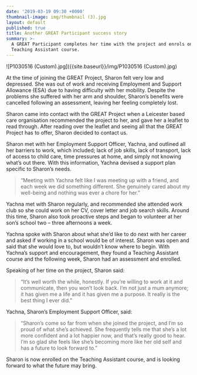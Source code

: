```yaml
---
date: '2019-03-19 09:30 +0000'
thumbnail-image: img/thumbnail (3).jpg
layout: default
published: true
title: Another GREAT Participant success story
summary: >-
  A GREAT Participant completes her time with the project and enrols on a
  Teaching Assistant course.
---
```

![P1030516 (Custom).jpg]({{site.baseurl}}/img/P1030516 (Custom).jpg)

At the time of joining the GREAT Project, Sharon felt very low and depressed. She was out of work and receiving Employment and Support Allowance (ESA) due to having difficulty with her mobility. Despite the problems she suffered with her arm and shoulder, Sharon’s benefits were cancelled following an assessment, leaving her feeling completely lost. 

Sharon came into contact with the GREAT Project when a Leicester based care organisation recommended the project to her, and gave her a leaflet to read through. After reading over the leaflet and seeing all that the GREAT Project has to offer, Sharon decided to contact us.  

Sharon met with her Employment Support Officer, Yachna, and outlined all her barriers to work, which included; lack of job skills, lack of transport, lack of access to child care, time pressures at home, and simply not knowing what’s out there. With this information, Yachna devised a support plan specific to Sharon’s needs. 

> “Meeting with Yachna felt like I was meeting up with a friend, and each week we did something different. She genuinely cared about my well-being and nothing was ever a chore for her.”

Yachna met with Sharon regularly, and recommended she attended work club so she could work on her CV, cover letter and job search skills. Around this time, Sharon also took proactive steps and began to volunteer at her son’s school two – three afternoons a week. 

Yachna spoke with Sharon about what she’d like to do next with her career and asked if working in a school would be of interest. Sharon was open and said that she would love to, but wouldn’t know where to begin. With Yachna’s support and encouragement, they found a Teaching Assistant course and the following week, Sharon had an assessment and enrolled. 

Speaking of her time on the project, Sharon said: 

> “It’s well worth the while, honestly. If you’re willing to work at it and communicate, then you won’t look back. I’m not just a mum anymore; it has given me a life and it has given me a purpose. It really is the best thing I ever did.”

Yachna, Sharon’s Employment Support Officer, said:

> “Sharon’s come so far from when she joined the project, and I’m so proud of what she’s achieved. She frequently tells me that she’s a lot more confident and a lot happier now, and that’s really good to hear. I’m so glad she feels like she’s becoming more like her old self and has a future to look forward to.”

Sharon is now enrolled on the Teaching Assistant course, and is looking forward to what the future may bring. 
